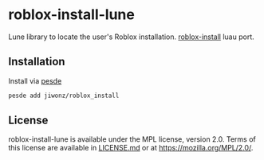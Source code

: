 # roblox-install-lune
Lune library to locate the user's Roblox installation. [roblox-install](https://github.com/Kampfkarren/roblox-install) luau port.

## Installation
Install via [pesde](https://pesde.daimond113.com/packages/jiwonz/roblox_install)
```sh
pesde add jiwonz/roblox_install
```

## License
roblox-install-lune is available under the MPL license, version 2.0. Terms of this license are available in [LICENSE.md](LICENSE.md) or at <https://mozilla.org/MPL/2.0/>.
